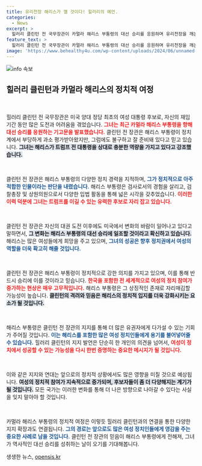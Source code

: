 ```yaml
---
title: 유리천장 해리스가 깰 것이다! 힐러리의 예언.
categories:
  - News
excerpt: >
  힐러리 클린턴 전 국무장관이 카멀라 해리스 부통령의 대선 승리를 응원하며 유리천장을 깨는 가능성을 언급했습니다. 해리스의 검증된 경력이 트럼프를 물리칠 최적의 조건이라 강조하며 변화의 신호를 보냈습니다.
feature_text: >
  힐러리 클린턴 전 국무장관이 카멀라 해리스 부통령의 대선 승리를 응원하며 유리천장을 깨는 가능성을 언급했습니다. 해리스의 검증된 경력이 트럼프를 물리칠 최적의 조건이라 강조하며 변화의 신호를 보냈습니다.
image: 'https://www.behealthy4u.com/wp-content/uploads/2024/06/unnamed-file.png'
---
```


<p><img src="https://www.behealthy4u.com/wp-content/uploads/2024/06/unnamed-file.png" alt="info 속보" /></p>

<h2 data-ke-size="size26">힐러리 클린턴과 카멀라 해리스의 정치적 여정</h2>

<p data-ke-size="size16">&nbsp;</p>

<p>힐러리 클린턴 전 국무장관은 미국 양대 정당 최초의 여성 대통령 후보로, 자신의 재임 기간 동안 많은 도전과 어려움을 겪었습니다. <b><span style="color: #ee2323;">그녀는 최근 카멀라 해리스 부통령을 향해 대선 승리를 응원하는 기고문을 발표했습니다.</span></b> 클린턴 전 장관은 해리스 부통령이 정치계에서 부당하게 과소 평가받아왔지만, 그럼에도 불구하고 잘 준비돼 있다고 믿고 있습니다. <b><span style="background-color: #21538527;">그녀는 해리스가 트럼프 전 대통령을 상대로 충분한 역량을 가지고 있다고 강조했습니다.</span></b> </p>

<p data-ke-size="size16">&nbsp;</p>

<p>클린턴 전 장관은 해리스 부통령의 다양한 정치 경력을 지적하며, <b><span style="color: #1a5490;">그가 정치적으로 아주 적합한 인물이라는 판단을 내렸습니다.</span></b> 해리스 부통령은 검사로서의 경험을 살리고, 검찰총장 및 상원의원으로서 다양한 입법 활동을 통해 넓은 시각을 갖추었습니다. <b><span style="color: #ee2323;">이러한 이력 덕분에 그녀는 트럼프를 이길 수 있는 유력한 후보로 자리 잡고 있습니다.</span></b> </p>

<p data-ke-size="size16">&nbsp;</p>

<p>클린턴 전 장관은 자신의 대권 도전 이후에도 미국에서 변화의 바람이 일어나고 있다고 말하면서, <b><span style="background-color: #21538527;">그 변화는 해리스 부통령의 대선 승리에 일조할 것이라고 확신하고 있습니다.</span></b> 해리스는 많은 여성들에게 희망을 주고 있으며, <b><span style="color: #1a5490;">그녀의 성공은 향후 정치권에서 여성의 역할을 더욱 확고히 해줄 것입니다.</span></b> </p>

<p data-ke-size="size16">&nbsp;</p>

<p>클린턴 전 장관은 해리스 부통령이 정치적으로 강한 의지를 가지고 있으며, 이를 통해 반드시 승리에 이를 것이라고 믿습니다. <b><span style="color: #ee2323;">한국을 포함한 전 세계적으로 여성의 정치 참여가 증가하는 현상은 매우 고무적입니다.</span></b> 해리스 부통령은 그 상징적인 존재로 자리매김할 가능성이 높습니다. <b><span style="background-color: #21538527;">클린턴의 격려와 믿음은 해리스의 정치적 입지를 더욱 강화시키는 요소가 될 것입니다.</span></b> </p>

<p data-ke-size="size16">&nbsp;</p>

<p>해리스 부통령은 클린턴 전 장관의 지지를 통해 더 많은 유권자에게 다가설 수 있는 기회가 주어질 것입니다. <b><span style="color: #1a5490;">이는 해리스를 포함한 많은 여성 정치인들에게 용기를 불어넣어줄 수 있습니다.</span></b> 힐러리 클린턴의 지지 발언은 단순히 한 개인의 의견을 넘어서, <b><span style="color: #ee2323;">여성이 정치에서 성공할 수 있는 가능성을 다시 한번 증명하는 중요한 메시지가 될 것입니다.</span></b> </p>

<p data-ke-size="size16">&nbsp;</p>

<p>이와 같은 지지와 연대는 앞으로의 정치적 상황에서도 많은 영향을 미칠 것으로 예상됩니다. <b><span style="background-color: #21538527;">여성의 정치적 참여가 지속적으로 증가되며, 후보자들이 좀 더 다양해지는 계기가 될 것입니다.</span></b> 모든 국가는 이러한 변화를 통해 더 나은 방향으로 나아갈 수 있다는 사실을 잊지 말아야 할 것입니다. </p>

<p data-ke-size="size16">&nbsp;</p>

<p>카멀라 해리스 부통령의 정치적 여정은 이렇듯 힐러리 클린턴과의 연결을 통한 다양한 지지 확장과도 연결됩니다. <b><span style="color: #1a5490;">그의 경로는 앞으로도 많은 여성 정치인들에게 영감을 주는 중요한 사례로 남을 것입니다.</span></b> 클린턴 전 장관의 믿음이 해리스 부통령에게 전해져, 그녀가 역사적인 대선 승리를 성취하는 날이 오기를 기대해봅니다.</p>
생생한 뉴스, <a href="https://opensis.kr" rel="dofollow">opensis.kr</a>


